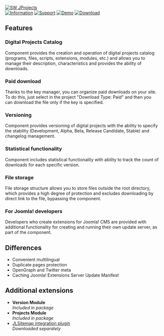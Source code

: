 [![SW JProjects](https://www.septdir.com/images/solutions/projects/1/en-GB/cover.jpg)](https://www.septdir.com/solutions/joomla/components/swjprojects)  
[![Information](https://img.shields.io/badge/information--0.svg?style=for-the-badge&colorA=555&colorB=555&logoWidth=20)](https://www.septdir.com/solutions/joomla/components/swjprojects)
[![Support](https://img.shields.io/badge/support--0.svg?style=for-the-badge&colorA=555&colorB=555&logoWidth=20)](https://www.septdir.com/support#solution=swjprojects)
[![Demo](https://img.shields.io/badge/demo--0.svg?style=for-the-badge&colorA=555&colorB=555&logoWidth=20)](https://joomla.septdir.com/swjprojects)
[![Download](https://img.shields.io/github/release/SeptdirWorkshop/SWJProjects.svg?style=for-the-badge&colorA=555&colorB=1e87f0&label=download)](https://www.septdir.com/solutions/download?element=pkg_swjprojects)

## Features
### Digital Projects Catalog
Component provides the creation and operation of digital projects catalog (programs, files, scripts, extensions, modules, etc.) and allows you to manage their description, characteristics and provides the ability of downloads.

### Paid download
Thanks to the key manager, you can organize paid downloads on your site.  
To do this, just select in the project "Download Type: Paid" and then you can download the file only if the key is specified.

### Versioning
Component provides versioning of digital projects with the ability to specify the stability (Development, Alpha, Beta, Release Candidate, Stable) and changelog management.

### Statistical functionality
Component includes statistical functionality with ability to track the count of downloads for each specific version.

### File storage
File storage structure allows you to store files outside the root directory, which provides a high degree of protection and excludes downloading by direct link to the file, bypassing the component.

### For Joomla! developers
Developers who create extensions for Joomla! CMS are provided with additional functionality for creating and running their own update server, as part of the component.

## Differences
* Convenient multilingual
* Duplicate pages protection
* OpenGraph and Twitter meta
* Caching Joomla! Extensions Server Update Manifest

## Additional extensions
* **Version Module**  
*Included in package*
* **Projects Module**  
*Included in package*
* [JLSitemap integration plugin](https://www.septdir.com/solutions/joomla/plugins/jlsitemap-swjprojects)  
*Downloaded separately*
